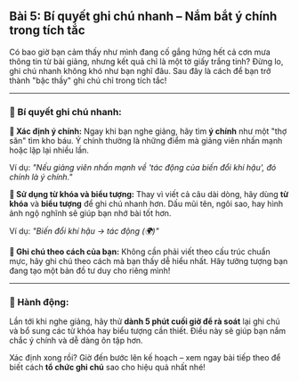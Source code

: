 ## Bài 5: Bí quyết ghi chú nhanh – Nắm bắt ý chính trong tích tắc

Có bao giờ bạn cảm thấy như mình đang cố gắng hứng hết cả cơn mưa thông tin từ bài giảng, nhưng kết quả chỉ là một tờ giấy trắng tinh? Đừng lo, ghi chú nhanh không khó như bạn nghĩ đâu. Sau đây là cách để bạn trở thành "bậc thầy" ghi chú chỉ trong tích tắc!

---

### 📌 Bí quyết ghi chú nhanh:

**🔹 Xác định ý chính:**
Ngay khi bạn nghe giảng, hãy tìm **ý chính** như một "thợ săn" tìm kho báu. Ý chính thường là những điểm mà giảng viên nhấn mạnh hoặc lặp lại nhiều lần.

Ví dụ: *"Nếu giảng viên nhấn mạnh về 'tác động của biến đổi khí hậu', đó chính là ý chính."*

**🔹 Sử dụng từ khóa và biểu tượng:**
Thay vì viết cả câu dài dòng, hãy dùng **từ khóa** và **biểu tượng** để ghi chú nhanh hơn. Dấu mũi tên, ngôi sao, hay hình ảnh ngộ nghĩnh sẽ giúp bạn nhớ bài tốt hơn.

Ví dụ: *"Biến đổi khí hậu → tác động (🌍)"*

**🔹 Ghi chú theo cách của bạn:**
Không cần phải viết theo cấu trúc chuẩn mực, hãy ghi chú theo cách mà bạn thấy dễ hiểu nhất. Hãy tưởng tượng bạn đang tạo một bản đồ tư duy cho riêng mình!

---

### 🚀 Hành động:

Lần tới khi nghe giảng, hãy thử **dành 5 phút cuối giờ để rà soát** lại ghi chú và bổ sung các từ khóa hay biểu tượng cần thiết. Điều này sẽ giúp bạn nắm chắc ý chính và dễ dàng ôn tập hơn.

Xác định xong rồi? Giờ đến bước lên kế hoạch – xem ngay bài tiếp theo để biết cách **tổ chức ghi chú** sao cho hiệu quả nhất nhé!